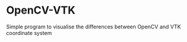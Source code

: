 OpenCV-VTK
==========

Simple program to visualise the differences between OpenCV and VTK coordinate system
